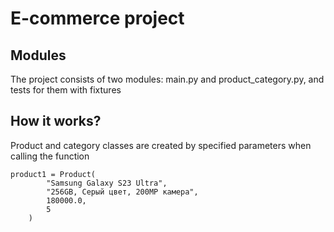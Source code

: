 # E-commerce project
## Modules
The project consists of two modules: main.py and product_category.py, and tests for them with fixtures
## How it works?
Product and category classes are created by specified parameters when calling the function
```chatinput
product1 = Product(
        "Samsung Galaxy S23 Ultra", 
        "256GB, Серый цвет, 200MP камера", 
        180000.0, 
        5
    )
```